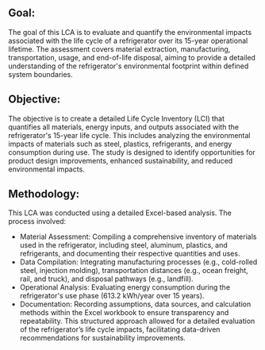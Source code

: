 ## Goal:
The goal of this LCA is to evaluate and quantify the environmental impacts associated with the life cycle of a refrigerator over its 15-year operational lifetime. The assessment covers material extraction, manufacturing, transportation, usage, and end-of-life disposal, aiming to provide a detailed understanding of the refrigerator's environmental footprint within defined system boundaries.

## Objective:
The objective is to create a detailed Life Cycle Inventory (LCI) that quantifies all materials, energy inputs, and outputs associated with the refrigerator's 15-year life cycle. This includes analyzing the environmental impacts of materials such as steel, plastics, refrigerants, and energy consumption during use. The study is designed to identify opportunities for product design improvements, enhanced sustainability, and reduced environmental impacts.

## Methodology:
This LCA was conducted using a detailed Excel-based analysis. The process involved:

- Material Assessment: Compiling a comprehensive inventory of materials used in the refrigerator, including steel, aluminum, plastics, and refrigerants, and documenting their respective quantities and uses.
- Data Compilation: Integrating manufacturing processes (e.g., cold-rolled steel, injection molding), transportation distances (e.g., ocean freight, rail, and truck), and disposal pathways (e.g., landfill).
- Operational Analysis: Evaluating energy consumption during the refrigerator's use phase (613.2 kWh/year over 15 years).
- Documentation: Recording assumptions, data sources, and calculation methods within the Excel workbook to ensure transparency and repeatability.
This structured approach allowed for a detailed evaluation of the refrigerator’s life cycle impacts, facilitating data-driven recommendations for sustainability improvements.
